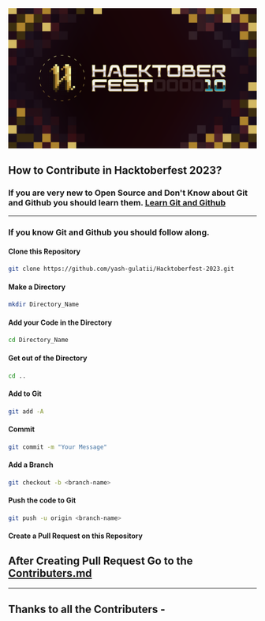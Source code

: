 <div align="center"  >
    <img src="./Hacktoberfest2023-Banner.png"/>
<div/>

<div align="left" >
<div/>

## How to Contribute in Hacktoberfest 2023?

### If you are very new to Open Source and Don't Know about Git and Github you should learn them. [Learn Git and Github](https://www.youtube.com/watch?v=apGV9Kg7ics)

---

### If you know Git and Github you should follow along.

#### Clone this Repository

```bash
git clone https://github.com/yash-gulatii/Hacktoberfest-2023.git
```

#### Make a Directory

```bash
mkdir Directory_Name
```

#### Add your Code in the Directory

```bash
cd Directory_Name
```

#### Get out of the Directory

```bash
cd ..
```

#### Add to Git

```bash
git add -A
```

#### Commit

```bash
git commit -m "Your Message"
```

#### Add a Branch

```bash
git checkout -b <branch-name>
```

#### Push the code to Git

```bash
git push -u origin <branch-name>
```

#### Create a Pull Request on this Repository

## After Creating Pull Request Go to the [Contributers.md](https://github.com/yash-gulatii/Hacktoberfest-2023/contributers.md)

---

## Thanks to all the Contributers -

